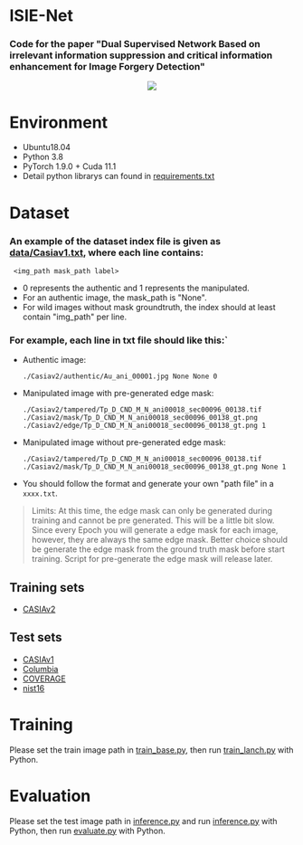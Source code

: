 # ISIE-Net

### Code for the paper "Dual Supervised Network Based on irrelevant information suppression and critical information enhancement for Image Forgery Detection"
<div align="center">
  <img src="https://github.com/ginwins/ISIE-Net/blob/master/images/ISIE-Net.jpg">
</div>

# Environment
- Ubuntu18.04
- Python 3.8
- PyTorch  1.9.0 + Cuda  11.1
- Detail python librarys can found in [requirements.txt](./requirements.txt)

# Dataset
### An example of the dataset index file is given as  [data/Casiav1.txt](./data/Casiav1.txt), where each line contains:

```
 <img_path mask_path label>
```
- 0 represents the authentic and 1 represents the manipulated.
- For an authentic image, the mask_path is "None".
- For wild images without mask groundtruth, the index should at least contain "img_path" per line.
### For example, each line in txt file should like this:`

  - Authentic image:
    ```
    ./Casiav2/authentic/Au_ani_00001.jpg None None 0
    ```
  - Manipulated image with pre-generated edge mask: 
      ```
      ./Casiav2/tampered/Tp_D_CND_M_N_ani00018_sec00096_00138.tif ./Casiav2/mask/Tp_D_CND_M_N_ani00018_sec00096_00138_gt.png ./Casiav2/edge/Tp_D_CND_M_N_ani00018_sec00096_00138_gt.png 1
      ```
  - Manipulated image without pre-generated edge mask: 
    ```
    ./Casiav2/tampered/Tp_D_CND_M_N_ani00018_sec00096_00138.tif ./Casiav2/mask/Tp_D_CND_M_N_ani00018_sec00096_00138_gt.png None 1
    ``` 
  - You should follow the format and generate your own "path file" in a `xxxx.txt`.
> Limits: At this time, the edge mask can only be generated during training and cannot be pre generated.   This will be a little bit slow. Since every Epoch you will generate a edge mask for each image, however, they are always the same edge mask. Better choice should be generate the edge mask from the ground truth mask before start training. Script for pre-generate the edge mask will release later.

## Training sets
- [CASIAv2](./data/mydata.txt)

## Test sets
- [CASIAv1](./data/Casiav1.txt)
- [Columbia](./data/Columbia.txt)
- [COVERAGE](./data/COVERAGE.txt)
- [nist16](./data/nist16.txt)
# Training
Please set the train image path in [train_base.py](train_base.py), then run [train_lanch.py](train_launch.py) with Python.
# Evaluation
Please set the test image path in [inference.py](inference.py) and  run [inference.py](inference.py) with Python, then run [evaluate.py](evaluate.py) with Python.
